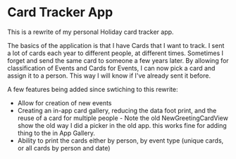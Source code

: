 # Card Tracker App
This is a rewrite of my personal Holiday card tracker app. 

The basics of the application is that I have Cards that I want to track.  I sent a lot of cards each year to different people, at different times.  Sometimes I forget and send the same card to someone a few years later.  By allowing for classification of Events and Cards for Events, I can now pick a card and assign it to a person.  This way I will know if I've already sent it before.

A few features being added since swtiching to this rewrite:
* Allow for creation of new events
* Creating an in-app card gallery, reducing the data foot print, and the reuse of a card for multiple people - Note the old NewGreetingCardView show the old way I did a picker in the old app. this works fine for adding thing to the in App Gallery.
* Ability to print the cards either by person, by event type (unique cards, or all cards by person and date)
